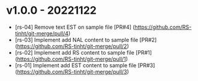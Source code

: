 # v1.0.0 - 20221122

- [rs-04] Remove text EST on sample file
[PR#4] (https://github.com/RS-tinht/git-merge/pull/4)
- [rs-03] Implement add NAL content to sample file
[PR#2] (https://github.com/RS-tinht/git-merge/pull/2)
- [rs-02] Implement add RS content to sample file
[PR#1] (https://github.com/RS-tinht/git-merge/pull/1)
- [rs-01] Implement add EST content to sample file
[PR#3] (https://github.com/RS-tinht/git-merge/pull/3)
